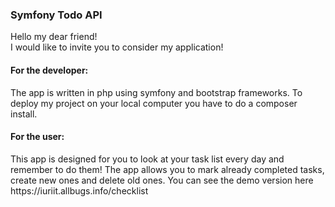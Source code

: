 <h3>Symfony Todo API</h3> 
Hello my dear friend!<br>
I would like to invite you to consider my application!<br>
<h4>For the developer:</h4>
The app is written in php using symfony and bootstrap frameworks. To deploy my project on your local computer you have to do a composer install.<br>
<h4>For the user:</h4>
This app is designed for you to look at your task list every day and remember to do them! The app allows you to mark already completed tasks, create new ones and delete old ones. You can see the demo version here https://iuriit.allbugs.info/checklist